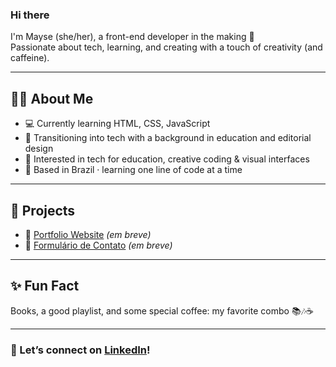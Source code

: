 ### Hi there   
I'm Mayse (she/her), a front-end developer in the making 🌱  
Passionate about tech, learning, and creating with a touch of creativity (and caffeine).

---

## 👩‍💻 About Me
- 💻 Currently learning HTML, CSS, JavaScript
- 🧠 Transitioning into tech with a background in education and editorial design
- 💜 Interested in tech for education, creative coding & visual interfaces
- 📍 Based in Brazil · learning one line of code at a time

- ---

## 🧩 Projects
- 🎨 [Portfolio Website](https://github.com/maysecosmo/portfolio) *(em breve)*
- 📝 [Formulário de Contato](https://github.com/maysecosmo/formulario-html) *(em breve)*

- ---

## ✨ Fun Fact
Books, a good playlist, and some special coffee: my favorite combo 📚🎶☕

---
### 🔗 Let’s connect on [LinkedIn](https://www.linkedin.com/in/maysecosmo)!

<!---
maysecosmo/maysecosmo is a ✨ special ✨ repository because its `README.md` (this file) appears on your GitHub profile.
You can click the Preview link to take a look at your changes.
--->
